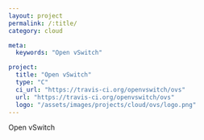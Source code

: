 ```yaml
---
layout: project
permalink: /:title/
category: cloud

meta:
  keywords: "Open vSwitch"

project:
  title: "Open vSwitch"
  type: "C"
  ci_url: "https://travis-ci.org/openvswitch/ovs"
  url: "https://travis-ci.org/openvswitch/ovs"
  logo: "/assets/images/projects/cloud/ovs/logo.png"
---
```


<p>Open vSwitch</p>
